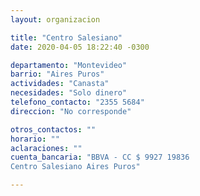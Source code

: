 ```yaml
---
layout: organizacion

title: "Centro Salesiano"
date: 2020-04-05 18:22:40 -0300

departamento: "Montevideo"
barrio: "Aires Puros"
actividades: "Canasta"
necesidades: "Solo dinero"
telefono_contacto: "2355 5684"
direccion: "No corresponde"

otros_contactos: ""
horario: ""
aclaraciones: ""
cuenta_bancaria: "BBVA - CC $ 9927 19836
Centro Salesiano Aires Puros"

---
```

